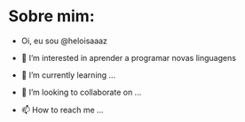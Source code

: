 # Sobre mim:
-   Oi, eu sou @heloisaaaz
- 👀 I’m interested in  aprender a programar novas linguagens

- 🌱 I’m currently learning ...
- 💞️ I’m looking to collaborate on ...
- 📫 How to reach me ...
   
